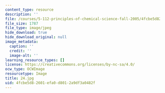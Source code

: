 ```yaml
---
content_type: resource
description: ''
file: /courses/5-112-principles-of-chemical-science-fall-2005/4fcbe5d82601efa0d8012a9df3a0482f_24.jpg
file_size: 1787
file_type: image/jpeg
hide_download: true
hide_download_original: null
image_metadata:
  caption: ''
  credit: ''
  image-alt: ''
learning_resource_types: []
license: https://creativecommons.org/licenses/by-nc-sa/4.0/
ocw_type: OCWImage
resourcetype: Image
title: 24.jpg
uid: 4fcbe5d8-2601-efa0-d801-2a9df3a0482f
---
```

